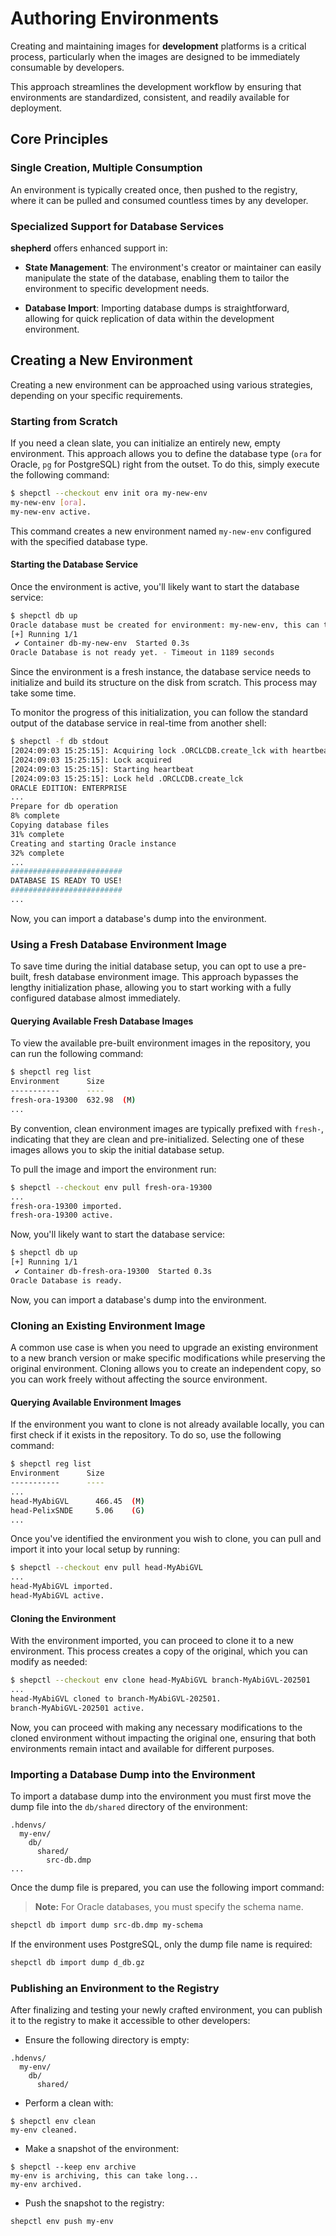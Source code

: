 # Authoring Environments

Creating and maintaining images for **development** platforms is a
critical process, particularly when the images are designed to be immediately
consumable by developers.

This approach streamlines the development workflow by ensuring that
environments are standardized, consistent, and readily available for
deployment.

## Core Principles

### Single Creation, Multiple Consumption

An environment is typically created once, then pushed to the registry,
where it can be pulled and consumed countless times by any developer.

### Specialized Support for Database Services

**shepherd** offers enhanced support in:

- **State Management**: The environment's creator or maintainer can easily
  manipulate the state of the database, enabling them to tailor the
  environment to specific development needs.

- **Database Import**: Importing database dumps is straightforward,
  allowing for quick replication of data within the development environment.

## Creating a New Environment

Creating a new environment can be approached using various strategies,
depending on your specific requirements.

### Starting from Scratch

If you need a clean slate, you can initialize an entirely new,
empty environment. This approach allows you to define the database type
(`ora` for Oracle, `pg` for PostgreSQL) right from the outset.
To do this, simply execute the following command:

```bash
$ shepctl --checkout env init ora my-new-env
my-new-env [ora].
my-new-env active.
```

This command creates a new environment named `my-new-env`
configured with the specified database type.

#### Starting the Database Service

Once the environment is active, you'll likely want to start the database service:

```bash
$ shepctl db up
Oracle database must be created for environment: my-new-env, this can take long...
[+] Running 1/1
 ✔ Container db-my-new-env  Started 0.3s
Oracle Database is not ready yet. - Timeout in 1189 seconds
```

Since the environment is a fresh instance, the database service needs to
initialize and build its structure on the disk from scratch.
This process may take some time.

To monitor the progress of this initialization, you can follow the
standard output of the database service in real-time from another shell:

```bash
$ shepctl -f db stdout
[2024:09:03 15:25:15]: Acquiring lock .ORCLCDB.create_lck with heartbeat 30 secs
[2024:09:03 15:25:15]: Lock acquired
[2024:09:03 15:25:15]: Starting heartbeat
[2024:09:03 15:25:15]: Lock held .ORCLCDB.create_lck
ORACLE EDITION: ENTERPRISE
...
Prepare for db operation
8% complete
Copying database files
31% complete
Creating and starting Oracle instance
32% complete
...
#########################
DATABASE IS READY TO USE!
#########################
...
```

Now, you can import a database's dump into the environment.

### Using a Fresh Database Environment Image

To save time during the initial database setup, you can opt to use
a pre-built, fresh database environment image.
This approach bypasses the lengthy initialization phase,
allowing you to start working with a fully configured database
almost immediately.

#### Querying Available Fresh Database Images

To view the available pre-built environment images in the repository,
you can run the following command:

```bash
$ shepctl reg list
Environment      Size
-----------      ----
fresh-ora-19300  632.98  (M)
...
```

By convention, clean environment images are typically prefixed
with `fresh-`, indicating that they are clean and pre-initialized.
Selecting one of these images allows you to skip the initial database
setup.

To pull the image and import the environment run:

```bash
$ shepctl --checkout env pull fresh-ora-19300
...
fresh-ora-19300 imported.
fresh-ora-19300 active.
```

Now, you'll likely want to start the database service:

```bash
$ shepctl db up
[+] Running 1/1
 ✔ Container db-fresh-ora-19300  Started 0.3s
Oracle Database is ready.
```

Now, you can import a database's dump into the environment.

### Cloning an Existing Environment Image

A common use case is when you need to upgrade an existing environment
to a new branch version or make specific modifications while preserving
the original environment. Cloning allows you to create an independent copy,
so you can work freely without affecting the source environment.

#### Querying Available Environment Images

If the environment you want to clone is not already available locally,
you can first check if it exists in the repository.
To do so, use the following command:

```bash
$ shepctl reg list
Environment      Size
-----------      ----
...
head-MyAbiGVL      466.45  (M)
head-PelixSNDE     5.06    (G)
...
```

Once you've identified the environment you wish to clone,
you can pull and import it into your local setup by running:

```bash
$ shepctl --checkout env pull head-MyAbiGVL
...
head-MyAbiGVL imported.
head-MyAbiGVL active.
```

#### Cloning the Environment

With the environment imported, you can proceed to clone
it to a new environment. This process creates a copy of the original,
which you can modify as needed:

```bash
$ shepctl --checkout env clone head-MyAbiGVL branch-MyAbiGVL-202501
...
head-MyAbiGVL cloned to branch-MyAbiGVL-202501.
branch-MyAbiGVL-202501 active.
```

Now, you can proceed with making any necessary modifications to the
cloned environment without impacting the original one,
ensuring that both environments remain intact and available for
different purposes.

### Importing a Database Dump into the Environment

To import a database dump into the environment you must first move the
dump file into the `db/shared` directory of the environment:

```text
.hdenvs/
  my-env/
    db/
      shared/
        src-db.dmp
...
```

Once the dump file is prepared, you can use the following import command:

> **Note:** For Oracle databases, you must specify the schema name.

```bash
shepctl db import dump src-db.dmp my-schema
```

If the environment uses PostgreSQL, only the dump file name is required:

```bash
shepctl db import dump d_db.gz
```

### Publishing an Environment to the Registry

After finalizing and testing your newly crafted environment,
you can publish it to the registry to make it accessible to
other developers:

- Ensure the following directory is empty:

```text
.hdenvs/
  my-env/
    db/
      shared/
```

- Perform a clean with:

```shell
$ shepctl env clean
my-env cleaned.
```

- Make a snapshot of the environment:

```shell
$ shepctl --keep env archive
my-env is archiving, this can take long...
my-env archived.
```

- Push the snapshot to the registry:

```shell
shepctl env push my-env
```
